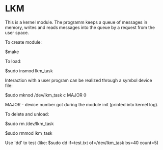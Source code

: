 # LKM

This is a kernel module. The programm keeps a queue of messages in memory, writes and reads messages into the queue by a request from the user space.


To create module:

$make


To load:

$sudo insmod lkm_task

Interaction with a user program can be realized through a symbol device file:

$sudo mknod /dev/lkm_task c MAJOR 0

MAJOR - device number got during the module init (printed into kernel log).


To delete and unload:

$sudo rm /dev/lkm_task

$sudo rmmod lkm_task


Use 'dd' to test (like: $sudo dd if=test.txt of=/dev/lkm_task bs=40 count=5)

